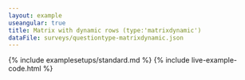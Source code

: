 ```yaml
---
layout: example
useangular: true
title: Matrix with dynamic rows (type:'matrixdynamic')
dataFile: surveys/questiontype-matrixdynamic.json
---
```


{% include examplesetups/standard.md %}
{% include live-example-code.html %}
